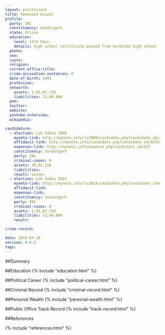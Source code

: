 ```yaml
---
layout: politician2
title: hemanand biswal
profile: 
  party: INC
  constituency: Sundargarh
  state: Orissa
  education: 
    level: 12th Pass
    details: high school certificate passed from kuchinda high school  in the year 1950  pre university (science) sundargarh govt. college inh the year 1959 60  ia in gm college  sambalpur in the year 1960 61
  photo: 
  sex: 
  caste: 
  religion: 
  current-office-title: 
  crime-accusation-instances: 0
  date-of-birth: 1943
  profession: 
  networth: 
    assets: 2,01,07,728
    liabilities: 13,00,000
  pan: 
  twitter: 
  website: 
  youtube-interview: 
  wikipedia: 

candidature: 
  - election: Lok Sabha 2009
    myneta-link: http://myneta.info/ls2009/candidate.php?candidate_id=327
    affidavit-link: http://myneta.info/candidate.php?candidate_id=327&scan=original
    expenses-link: http://myneta.info/expense.php?candidate_id=327
    constituency: Sundargarh 
    party: INC
    criminal-cases: 0
    assets: 39,65,226
    liabilities: 
    result: winner 
  - election: Lok Sabha 2014
    myneta-link: http://myneta.info/ls2014/candidate.php?candidate_id=837
    affidavit-link: 
    expenses-link: 
    constituency: Sundargarh 
    party: INC
    criminal-cases: 0
    assets: 2,01,07,728
    liabilities: 13,00,000
    result:  

crime-record: 

date: 2014-04-10
version: 0.0.5
tags: 
---
```


##Summary


##Education
{% include "education.html" %}


##Political Career
{% include "political-career.html" %}


##Criminal Record
{% include "criminal-record.html" %}


##Personal Wealth
{% include "personal-wealth.html" %}


##Public Office Track Record
{% include "track-record.html" %}


##References


{% include "references.html" %}
